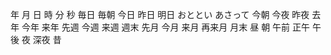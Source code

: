 年
月
日
時
分
秒
毎日
毎朝
今日
昨日
明日
おととい
あさって
今朝
今夜
昨夜
去年
今年
来年
先週
今週
来週
週末
先月
今月
来月
再来月
月末
昼
朝
午前
正午
午後
夜
深夜
昔
